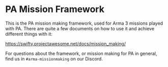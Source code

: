 # PA Mission Framework

This is the PA mission making framework, used for Arma 3 missions played with
PA. There are quite a few documents on how to use it and achieve different
things with it:

https://swifty.projectawesome.net/docs/mission_making/

For questions about the framework, or mission making for PA in general, find
us in `#arma-missionmaking` on our Discord.
